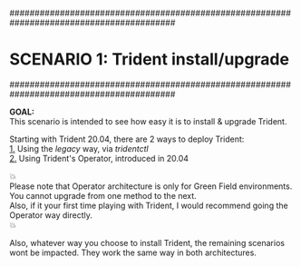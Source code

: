#########################################################################################
# SCENARIO 1: Trident install/upgrade
#########################################################################################

**GOAL:**  
This scenario is intended to see how easy it is to install & upgrade Trident.  
  
Starting with Trident 20.04, there are 2 ways to deploy Trident:  
[1.](1_Tridentctl) Using the _legacy_ way, via _tridentctl_  
[2.](2_Operator) Using Trident's Operator, introduced in 20.04  

:boom:  
Please note that Operator architecture is only for Green Field environments. You cannot upgrade from one method to the next.  
Also, if it your first time playing with Trident, I would recommend going the Operator way directly.  
:boom:  

Also, whatever way you choose to install Trident, the remaining scenarios wont be impacted. They work the same way in both architectures.